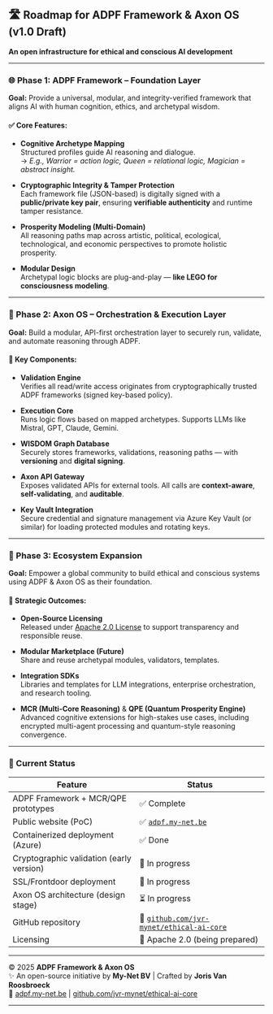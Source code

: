 ## 🛣️ **Roadmap for ADPF Framework & Axon OS (v1.0 Draft)**

**An open infrastructure for ethical and conscious AI development**

---

### 🌐 Phase 1: **ADPF Framework – Foundation Layer**

**Goal:** Provide a universal, modular, and integrity-verified framework that aligns AI with human cognition, ethics, and archetypal wisdom.

#### ✅ Core Features:

* **Cognitive Archetype Mapping**</br>
  Structured profiles guide AI reasoning and dialogue.</br>
  → *E.g., Warrior = action logic, Queen = relational logic, Magician = abstract insight.*

* **Cryptographic Integrity & Tamper Protection**</br>
  Each framework file (JSON-based) is digitally signed with a **public/private key pair**, ensuring **verifiable authenticity** and runtime tamper resistance.

* **Prosperity Modeling (Multi-Domain)**</br>
  All reasoning paths map across artistic, political, ecological, technological, and economic perspectives to promote holistic prosperity.

* **Modular Design**</br>
  Archetypal logic blocks are plug-and-play — **like LEGO for consciousness modeling**.

---

### 🚀 Phase 2: **Axon OS – Orchestration & Execution Layer**

**Goal:** Build a modular, API-first orchestration layer to securely run, validate, and automate reasoning through ADPF.

#### 🧠 Key Components:

* **Validation Engine**</br>
  Verifies all read/write access originates from cryptographically trusted ADPF frameworks (signed key-based policy).

* **Execution Core**</br>
  Runs logic flows based on mapped archetypes. Supports LLMs like Mistral, GPT, Claude, Gemini.

* **WISDOM Graph Database**</br>
  Securely stores frameworks, validations, reasoning paths — with **versioning** and **digital signing**.

* **Axon API Gateway**</br>
  Exposes validated APIs for external tools. All calls are **context-aware**, **self-validating**, and **auditable**.

* **Key Vault Integration**</br>
  Secure credential and signature management via Azure Key Vault (or similar) for loading protected modules and rotating keys.

---

### 🌱 Phase 3: **Ecosystem Expansion**

**Goal:** Empower a global community to build ethical and conscious systems using ADPF & Axon OS as their foundation.

#### 🔮 Strategic Outcomes:

* **Open-Source Licensing**</br>
  Released under [Apache 2.0 License](https://www.apache.org/licenses/LICENSE-2.0) to support transparency and responsible reuse.

* **Modular Marketplace (Future)**</br>
  Share and reuse archetypal modules, validators, templates.

* **Integration SDKs**</br>
  Libraries and templates for LLM integrations, enterprise orchestration, and research tooling.

* **MCR (Multi-Core Reasoning)** & **QPE (Quantum Prosperity Engine)**</br>
  Advanced cognitive extensions for high-stakes use cases, including encrypted multi-agent processing and quantum-style reasoning convergence.

---

### 📍 Current Status

| Feature                                  | Status                                                                                    |
| ---------------------------------------- | ----------------------------------------------------------------------------------------- |
| ADPF Framework + MCR/QPE prototypes      | ✅ Complete                                                                                |
| Public website (PoC)                     | ✅ [`adpf.my-net.be`](http://adpf.my-net.be:3000)                                          |
| Containerized deployment (Azure)         | ✅ Done                                                                                    |
| Cryptographic validation (early version) | 🔧 In progress                                                                            |
| SSL/Frontdoor deployment                 | 🔧 In progress                                                                            |
| Axon OS architecture (design stage)      | ⏳ In progress                                                                             |
| GitHub repository                        | 🚀 [`github.com/jvr-mynet/ethical-ai-core`](https://github.com/jvr-mynet/ethical-ai-core) |
| Licensing                                | 🚀 Apache 2.0 (being prepared)                                                            |

---

© 2025 **ADPF Framework & Axon OS**</br>
✨ An open-source initiative by **My-Net BV** | Crafted by **Joris Van Roosbroeck**</br>
🔗 [adpf.my-net.be](http://adpf.my-net.be:3000) | [github.com/jvr-mynet/ethical-ai-core](https://github.com/jvr-mynet/ethical-ai-core)

---
